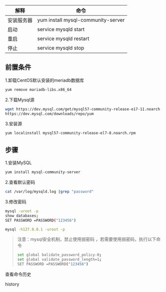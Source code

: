 | 解释       | 命令                               |
| ---------- | ---------------------------------- |
| 安装服务器 | yum install mysql-community-server |
| 启动       | service mysqld start               |
| 重启       | service mysqld restart             |
| 停止       | service mysqld stop                |

## 前置条件

1.卸载CentOS默认安装的meriadb数据库

```bash
yum remove mariadb-libs.x86_64
```

2.下载Mysql源

```bash
wget https://dev.mysql.com/get/mysql57-community-release-e17-11.noarch.rpm
https://dev.mysql.com/downloads/repo/yum
```

3.安装源

```bash
yum localinstall mysql57-community-release-el7-8.noarch.rpm
```

## 步骤

1.安装MySQL

```bash
yum install mysql-community-server
```

2.查看默认密码

```bash
cat /var/log/mysqld.log |grep "password"
```

3.修改密码

```bash
mysql -uroot -p
show databases;
SET PASSWORD =PASSWORD("123456")

mysql -h127.0.0.1 -uroot -p
```

> 注意：mysql安全机制，禁止使用弱密码 ，若需要使用弱密码，执行以下命令
>
> ```bash
> set global balidate_password_policy-0;
> set global validate_password_length=1;
> SET PASSWORD =PASSWORD("123456")
> ```









查看命令历史

history